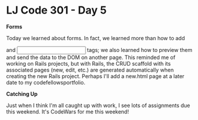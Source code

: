 # LJ Code 301 - Day 5

**Forms**

Today we learned about forms. In fact, we learned more than how to add <form>
and <input> tags; we also learned how to preview them and send the data
to the DOM on another page. This reminded me of working on Rails projects,
but with Rails, the CRUD scaffold with its associated pages (new, edit, etc.)
are generated automatically when creating the new Rails project. Perhaps I'll
add a new.html page at a later date to my codefellowsportfolio.

**Catching Up**

Just when I think I'm all caught up with work, I see lots of assignments due
this weekend. It's CodeWars for me this weekend!
